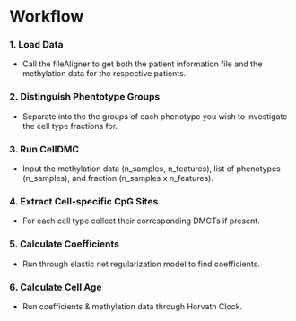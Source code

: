 # Workflow

### 1. Load Data
- Call the fileAligner to get both the patient information file and the methylation data for the respective patients.

### 2. Distinguish Phentotype Groups
- Separate into the the groups of each phenotype you wish to investigate the cell type fractions for.

### 3. Run CellDMC
- Input the methylation data (n_samples, n_features), list of phenotypes (n_samples), and fraction (n_samples x n_features).

### 4. Extract Cell-specific CpG Sites
- For each cell type collect their corresponding DMCTs if present.

### 5. Calculate Coefficients
- Run through elastic net regularization model to find coefficients.

### 6. Calculate Cell Age
- Run coefficients & methylation data through Horvath Clock.
